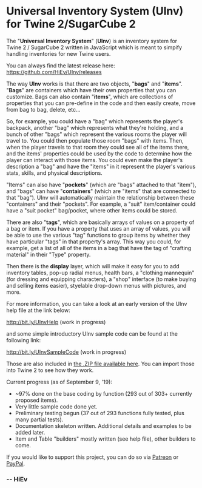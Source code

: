 # Universal Inventory System (UInv) for Twine&nbsp;2/SugarCube&nbsp;2

The "**Universal Inventory System**" (**UInv**) is an inventory system for Twine&nbsp;2 / SugarCube&nbsp;2 written in JavaScript which is meant to simpify handling inventories for new Twine users.

You can always find the latest release here:  https://github.com/HiEv/UInv/releases

The way **UInv** works is that there are two objects, "**bags**" and "**items**".  "**Bags**" are containers which have their own properties that you can customize.  Bags can also contain "**items**", which are collections of properties that you can pre-define in the code and then easily create, move from bag to bag, delete, etc...

So, for example, you could have a "bag" which represents the player's backpack, another "bag" which represents what they're holding, and a bunch of other "bags" which represent the various rooms the player will travel to.  You could then populate those room "bags" with items.  Then, when the player travels to that room they could see all of the items there, and the items' properties could be used by the code to determine how the player can interact with those items.  You could even make the player's description a "bag" and have the "items" in it represent the player's various stats, skills, and physical descriptions.

"Items" can also have "**pockets**" (which are "bags" attached to that "item"), and "bags" can have "**containers**" (which are "items" that are connected to that "bag").  UInv will automatically maintain the relationship between these "containers" and their "pockets".  For example, a "suit" item/container could have a "suit pocket" bag/pocket, where other items could be stored.

There are also "**tags**", which are basically arrays of values on a property of a bag or item. If you have a property that uses an array of values, you will be able to use the various "tag" functions to group items by whether they have particular "tags" in that property's array. This way you could, for example, get a list of all of the items in a bag that have the tag of "crafting material" in their "Type" property.

Then there is the **display** layer, which will make it easy for you to add inventory tables, pop-up radial menus, health bars, a "clothing mannequin" (for dressing and equipping characters), a "shop" interface (to make buying and selling items easier), styelable drop-down menus with pictures, and more.

For more information, you can take a look at an early version of the UInv help file at the link below:

http://bit.ly/UInvHelp  (work in progress)

and some simple introductory UInv sample code can be found at the following link:

http://bit.ly/UInvSampleCode  (work in progress)

Those are also included in [the .ZIP file available here](https://github.com/HiEv/UInv/releases).  You can import those into Twine 2 to see how they work.

Current progress (as of September 9, '19):
 - ~97% done on the base coding by function (293 out of 303+ currently proposed items).
 - Very little sample code done yet.
 - Preliminary testing begun (37 out of 293 functions fully tested, plus many partial tests).
 - Documentation skeleton written.  Additional details and examples to be added later.
 - Item and Table "builders" mostly written (see help file), other builders to come.

 If you would like to support this project, you can do so via [Patreon](https://www.patreon.com/HiEv) or [PayPal](https://www.paypal.com/cgi-bin/webscr?cmd=_s-xclick&hosted_button_id=EA6ATKEY5463A&source=url).

### -- HiEv
